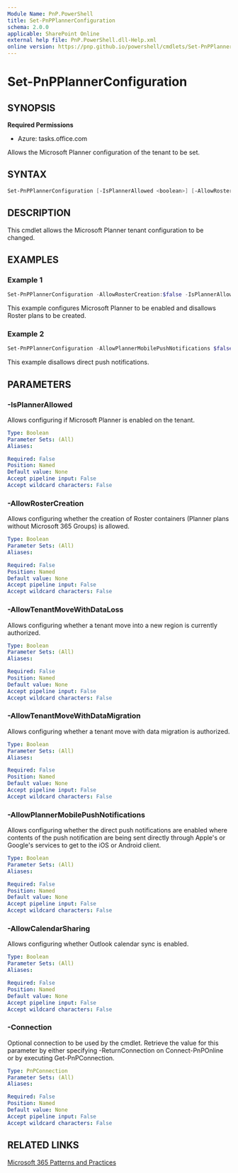 ```yaml
---
Module Name: PnP.PowerShell
title: Set-PnPPlannerConfiguration
schema: 2.0.0
applicable: SharePoint Online
external help file: PnP.PowerShell.dll-Help.xml
online version: https://pnp.github.io/powershell/cmdlets/Set-PnPPlannerConfiguration.html
---
```

  
# Set-PnPPlannerConfiguration

## SYNOPSIS

**Required Permissions**

* Azure: tasks.office.com

Allows the Microsoft Planner configuration of the tenant to be set.

## SYNTAX

```powershell
Set-PnPPlannerConfiguration [-IsPlannerAllowed <boolean>] [-AllowRosterCreation <boolean>] [-AllowTenantMoveWithDataLoss <boolean>] [-AllowTenantMoveWithDataMigration <boolean>] [-AllowPlannerMobilePushNotifications <boolean>] [-AllowCalendarSharing <boolean>] [-Connection <PnPConnection>] 
```

## DESCRIPTION
This cmdlet allows the Microsoft Planner tenant configuration to be changed.

## EXAMPLES

### Example 1
```powershell
Set-PnPPlannerConfiguration -AllowRosterCreation:$false -IsPlannerAllowed:$true
```
This example configures Microsoft Planner to be enabled and disallows Roster plans to be created.

### Example 2
```powershell
Set-PnPPlannerConfiguration -AllowPlannerMobilePushNotifications $false
```
This example disallows direct push notifications.

## PARAMETERS

### -IsPlannerAllowed
Allows configuring if Microsoft Planner is enabled on the tenant.

```yaml
Type: Boolean
Parameter Sets: (All)
Aliases:

Required: False
Position: Named
Default value: None
Accept pipeline input: False
Accept wildcard characters: False
```

### -AllowRosterCreation
Allows configuring whether the creation of Roster containers (Planner plans without Microsoft 365 Groups) is allowed.

```yaml
Type: Boolean
Parameter Sets: (All)
Aliases:

Required: False
Position: Named
Default value: None
Accept pipeline input: False
Accept wildcard characters: False
```

### -AllowTenantMoveWithDataLoss
Allows configuring whether a tenant move into a new region is currently authorized.

```yaml
Type: Boolean
Parameter Sets: (All)
Aliases:

Required: False
Position: Named
Default value: None
Accept pipeline input: False
Accept wildcard characters: False
```

### -AllowTenantMoveWithDataMigration
Allows configuring whether a tenant move with data migration is authorized.

```yaml
Type: Boolean
Parameter Sets: (All)
Aliases:

Required: False
Position: Named
Default value: None
Accept pipeline input: False
Accept wildcard characters: False
```

### -AllowPlannerMobilePushNotifications
Allows configuring whether the direct push notifications are enabled where contents of the push notification are being sent directly through Apple's or Google's services to get to the iOS or Android client.

```yaml
Type: Boolean
Parameter Sets: (All)
Aliases:

Required: False
Position: Named
Default value: None
Accept pipeline input: False
Accept wildcard characters: False
```

### -AllowCalendarSharing
Allows configuring whether Outlook calendar sync is enabled.

```yaml
Type: Boolean
Parameter Sets: (All)
Aliases:

Required: False
Position: Named
Default value: None
Accept pipeline input: False
Accept wildcard characters: False
```

### -Connection
Optional connection to be used by the cmdlet.
Retrieve the value for this parameter by either specifying -ReturnConnection on Connect-PnPOnline or by executing Get-PnPConnection.

```yaml
Type: PnPConnection
Parameter Sets: (All)
Aliases:

Required: False
Position: Named
Default value: None
Accept pipeline input: False
Accept wildcard characters: False
```

## RELATED LINKS

[Microsoft 365 Patterns and Practices](https://aka.ms/m365pnp)
